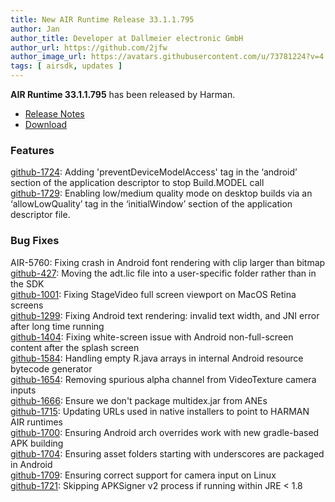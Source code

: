 ```yaml
---
title: New AIR Runtime Release 33.1.1.795
author: Jan
author_title: Developer at Dallmeier electronic GmbH
author_url: https://github.com/2jfw
author_image_url: https://avatars.githubusercontent.com/u/73781224?v=4
tags: [ airsdk, updates ]
---
```



**AIR Runtime 33.1.1.795** has been released by Harman.  


- [Release Notes](https://airsdk.harman.com/api/versions/33.1.1.795/release-notes/Release_Notes_AIR_SDK_33.1.1.795.pdf)  
- [Download](https://airsdk.harman.com/download/33.1.1.795)  


### Features  
[github-1724](https://github.com/airsdk/Adobe-Runtime-Support/issues/1724): Adding 'preventDeviceModelAccess' tag in the ‘android’ section of the application descriptor to stop Build.MODEL call  
[github-1729](https://github.com/airsdk/Adobe-Runtime-Support/issues/1729): Enabling low/medium quality mode on desktop builds via an ‘allowLowQuality’ tag in the ‘initialWindow’ section of the application descriptor file.  


### Bug Fixes    
AIR-5760: Fixing crash in Android font rendering with clip larger than bitmap  
[github-427](https://github.com/airsdk/Adobe-Runtime-Support/issues/427): Moving the adt.lic file into a user-specific folder rather than in the SDK  
[github-1001](https://github.com/airsdk/Adobe-Runtime-Support/issues/1001): Fixing StageVideo full screen viewport on MacOS Retina screens  
[github-1299](https://github.com/airsdk/Adobe-Runtime-Support/issues/1299): Fixing Android text rendering: invalid text width, and JNI error after long time running  
[github-1404](https://github.com/airsdk/Adobe-Runtime-Support/issues/1404): Fixing white-screen issue with Android non-full-screen content after the splash screen  
[github-1584](https://github.com/airsdk/Adobe-Runtime-Support/issues/1584): Handling empty R.java arrays in internal Android resource bytecode generator  
[github-1654](https://github.com/airsdk/Adobe-Runtime-Support/issues/1654): Removing spurious alpha channel from VideoTexture camera inputs  
[github-1666](https://github.com/airsdk/Adobe-Runtime-Support/issues/1666): Ensure we don't package multidex.jar from ANEs  
[github-1715](https://github.com/airsdk/Adobe-Runtime-Support/issues/1715): Updating URLs used in native installers to point to HARMAN AIR runtimes  
[github-1700](https://github.com/airsdk/Adobe-Runtime-Support/issues/1700): Ensuring Android arch overrides work with new gradle-based APK building  
[github-1704](https://github.com/airsdk/Adobe-Runtime-Support/issues/1704): Ensuring asset folders starting with underscores are packaged in Android  
[github-1709](https://github.com/airsdk/Adobe-Runtime-Support/issues/1709): Ensuring correct support for camera input on Linux  
[github-1721](https://github.com/airsdk/Adobe-Runtime-Support/issues/1721): Skipping APKSigner v2 process if running within JRE < 1.8 
